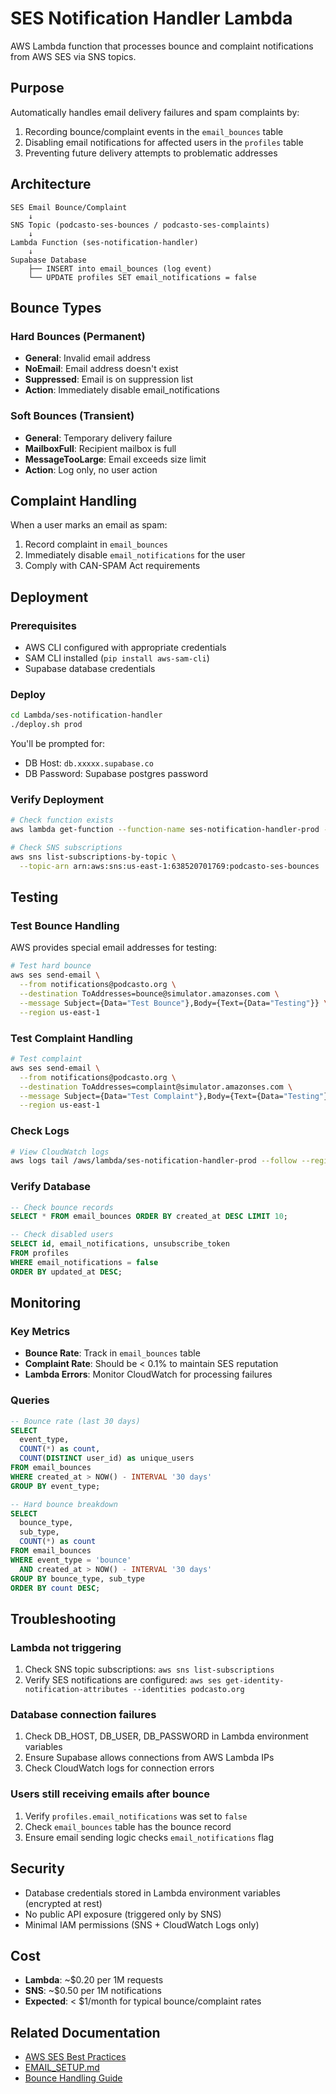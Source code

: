 # SES Notification Handler Lambda

AWS Lambda function that processes bounce and complaint notifications from AWS SES via SNS topics.

## Purpose

Automatically handles email delivery failures and spam complaints by:
1. Recording bounce/complaint events in the `email_bounces` table
2. Disabling email notifications for affected users in the `profiles` table
3. Preventing future delivery attempts to problematic addresses

## Architecture

```
SES Email Bounce/Complaint
    ↓
SNS Topic (podcasto-ses-bounces / podcasto-ses-complaints)
    ↓
Lambda Function (ses-notification-handler)
    ↓
Supabase Database
    ├── INSERT into email_bounces (log event)
    └── UPDATE profiles SET email_notifications = false
```

## Bounce Types

### Hard Bounces (Permanent)
- **General**: Invalid email address
- **NoEmail**: Email address doesn't exist
- **Suppressed**: Email is on suppression list
- **Action**: Immediately disable email_notifications

### Soft Bounces (Transient)
- **General**: Temporary delivery failure
- **MailboxFull**: Recipient mailbox is full
- **MessageTooLarge**: Email exceeds size limit
- **Action**: Log only, no user action

## Complaint Handling

When a user marks an email as spam:
1. Record complaint in `email_bounces`
2. Immediately disable `email_notifications` for the user
3. Comply with CAN-SPAM Act requirements

## Deployment

### Prerequisites
- AWS CLI configured with appropriate credentials
- SAM CLI installed (`pip install aws-sam-cli`)
- Supabase database credentials

### Deploy

```bash
cd Lambda/ses-notification-handler
./deploy.sh prod
```

You'll be prompted for:
- DB Host: `db.xxxxx.supabase.co`
- DB Password: Supabase postgres password

### Verify Deployment

```bash
# Check function exists
aws lambda get-function --function-name ses-notification-handler-prod --region us-east-1

# Check SNS subscriptions
aws sns list-subscriptions-by-topic \
  --topic-arn arn:aws:sns:us-east-1:638520701769:podcasto-ses-bounces
```

## Testing

### Test Bounce Handling

AWS provides special email addresses for testing:

```bash
# Test hard bounce
aws ses send-email \
  --from notifications@podcasto.org \
  --destination ToAddresses=bounce@simulator.amazonses.com \
  --message Subject={Data="Test Bounce"},Body={Text={Data="Testing"}} \
  --region us-east-1
```

### Test Complaint Handling

```bash
# Test complaint
aws ses send-email \
  --from notifications@podcasto.org \
  --destination ToAddresses=complaint@simulator.amazonses.com \
  --message Subject={Data="Test Complaint"},Body={Text={Data="Testing"}} \
  --region us-east-1
```

### Check Logs

```bash
# View CloudWatch logs
aws logs tail /aws/lambda/ses-notification-handler-prod --follow --region us-east-1
```

### Verify Database

```sql
-- Check bounce records
SELECT * FROM email_bounces ORDER BY created_at DESC LIMIT 10;

-- Check disabled users
SELECT id, email_notifications, unsubscribe_token
FROM profiles
WHERE email_notifications = false
ORDER BY updated_at DESC;
```

## Monitoring

### Key Metrics
- **Bounce Rate**: Track in `email_bounces` table
- **Complaint Rate**: Should be < 0.1% to maintain SES reputation
- **Lambda Errors**: Monitor CloudWatch for processing failures

### Queries

```sql
-- Bounce rate (last 30 days)
SELECT
  event_type,
  COUNT(*) as count,
  COUNT(DISTINCT user_id) as unique_users
FROM email_bounces
WHERE created_at > NOW() - INTERVAL '30 days'
GROUP BY event_type;

-- Hard bounce breakdown
SELECT
  bounce_type,
  sub_type,
  COUNT(*) as count
FROM email_bounces
WHERE event_type = 'bounce'
  AND created_at > NOW() - INTERVAL '30 days'
GROUP BY bounce_type, sub_type
ORDER BY count DESC;
```

## Troubleshooting

### Lambda not triggering
1. Check SNS topic subscriptions: `aws sns list-subscriptions`
2. Verify SES notifications are configured: `aws ses get-identity-notification-attributes --identities podcasto.org`

### Database connection failures
1. Check DB_HOST, DB_USER, DB_PASSWORD in Lambda environment variables
2. Ensure Supabase allows connections from AWS Lambda IPs
3. Check CloudWatch logs for connection errors

### Users still receiving emails after bounce
1. Verify `profiles.email_notifications` was set to `false`
2. Check `email_bounces` table has the bounce record
3. Ensure email sending logic checks `email_notifications` flag

## Security

- Database credentials stored in Lambda environment variables (encrypted at rest)
- No public API exposure (triggered only by SNS)
- Minimal IAM permissions (SNS + CloudWatch Logs only)

## Cost

- **Lambda**: ~$0.20 per 1M requests
- **SNS**: ~$0.50 per 1M notifications
- **Expected**: < $1/month for typical bounce/complaint rates

## Related Documentation

- [AWS SES Best Practices](https://docs.aws.amazon.com/ses/latest/dg/best-practices.html)
- [EMAIL_SETUP.md](/podcasto/EMAIL_SETUP.md)
- [Bounce Handling Guide](https://docs.aws.amazon.com/ses/latest/dg/notification-contents.html#bounce-object)
